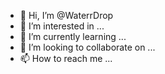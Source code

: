 - 👋 Hi, I’m @WaterrDrop
- 👀 I’m interested in ...
- 🌱 I’m currently learning ...
- 💞️ I’m looking to collaborate on ...
- 📫 How to reach me ...

<!---
WaterrDrop/WaterrDrop is a ✨ special ✨ repository because its `README.md` (this file) appears on your GitHub profile.
You can click the Preview link to take a look at your changes.
--->
